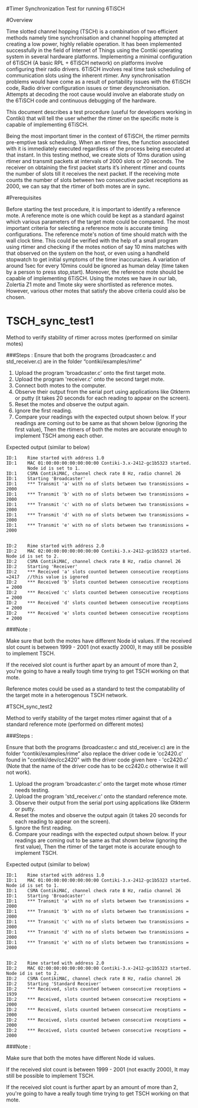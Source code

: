 
#Timer Synchronization Test for running 6TiSCH

#Overview

Time slotted channel hopping (TSCH) is a combination of two efficient methods
namely time synchronisation and channel hopping attempted at creating a low
power, highly reliable operation. It has been implemented successfully in the
field of Internet of Things using the Contiki operating system in several
hardware platforms. Implementing a minimal configuration of 6TiSCH (A basic RPL +
6TiSCH network) on platforms involve configuring their radio drivers.  6TiSCH
involves real time task scheduling of communication slots using the inherent
rtimer. Any synchronisation problems would have come as a result of portability
issues with the 6TiSCH code, Radio driver configuration issues or timer
desynchronisation. Attempts at decoding the root cause would involve an
elaborate study on the 6TiSCH code and continuous debugging of the hardware. 

This document describes a test procedure (useful for developers working in
Contiki) that will tell the user whether the rtimer on the specific mote is
capable of implementing 6TiSCH.

Being the most important timer in the context of 6TiSCH, the rtimer permits
pre-emptive task scheduling. When an rtimer fires, the function associated with
it is immediately executed regardless of the process being executed at that
instant. In this testing method, we create slots of 10ms duration using rtimer and
transmit packets at intervals of 2000 slots or 20 seconds. The receiver on
obtaining the first packet starts it’s inherent rtimer and counts the number of
slots till it receives the next packet. If the receiving mote counts the number
of slots between two consecutive packet receptions as 2000, we can say that the
rtimer of both motes are in sync.


#Prerequisites

Before starting the test procedure, it is important to identify a reference
mote. A reference mote is one which could be kept as a standard against which
various parameters of the target mote could be compared. The most important
criteria for selecting a reference mote is accurate timing configurations. The
reference mote's notion of time should match with the wall clock time. This
could be verified with the help of a small program using rtimer and checking if
the motes notion of say 10 mins matches with that observed on the system on the
host, or even using a handheld stopwatch to get initial symptoms of the timer
inaccuracies. A variation of around 1sec for every 10mins could be ignored as
human delay (time taken by a person to press stop,start).  Moreover, the
reference mote should be capable of implementing 6TiSCH. Using the motes we have
in our lab, Zolertia Z1 mote and Tmote sky were shortlisted as reference motes.
However, various other motes that satisfy the above criteria could also be
chosen. 


# TSCH_sync_test1


Method to verify stability of rtimer across motes (performed on similar motes)

###Steps : 
Ensure that both the programs (broadcaster.c and std_receiver.c) are in the
folder “contiki/examples/rime”

1. Upload the program 'broadcaster.c' onto the first target mote.
2. Upload the program 'receiver.c' onto the second target mote.
3. Connect both motes to the computer. 
4. Observe their output from the serial port using applications like Gtkterm 
   or putty (it takes 20 seconds for each reading to appear on the screen).
5. Reset the motes and observe the output again.
6. Ignore the first reading.
7. Compare your readings with the expected output shown below. 
   If your readings are coming out to be same as that shown below 
   (ignoring the first value), Then the rtimers of both the motes are 
    accurate enough to implement TSCH among each other. 


Expected output  (similar to below)

```
ID:1	Rime started with address 1.0
ID:1	MAC 01:00:00:00:00:00:00:00 Contiki-3.x-2412-gc1b5323 started. 
        Node id is set to 1.
ID:1	CSMA ContikiMAC, channel check rate 8 Hz, radio channel 26
ID:1	Starting 'Broadcaster'
ID:1	*** Transmit 'a' with no of slots between two transmissions = 2000 
ID:1	*** Transmit 'b' with no of slots between two transmissions = 2000 	
ID:1	*** Transmit 'c' with no of slots between two transmissions = 2000 	
ID:1	*** Transmit 'd' with no of slots between two transmissions = 2000 	
ID:1	*** Transmit 'e' with no of slots between two transmissions = 2000 	


ID:2	Rime started with address 2.0
ID:2	MAC 02:00:00:00:00:00:00:00 Contiki-3.x-2412-gc1b5323 started. Node id is set to 2.
ID:2	CSMA ContikiMAC, channel check rate 8 Hz, radio channel 26
ID:2	Starting 'Receiver'
ID:2	*** Received 'a' slots counted between consecutive receptions =2417	  //this value is ignored
ID:2	*** Received 'b' slots counted between consecutive receptions = 2000
ID:2	*** Received 'c' slots counted between consecutive receptions = 2000
ID:2	*** Received 'd' slots counted between consecutive receptions = 2000
ID:2	*** Received 'e' slots counted between consecutive receptions = 2000
```

###Note :

Make sure that both the motes have different Node id values. 
If the received slot count is between 1999 - 2001 (not exactly 2000), It may
still be possible to implement TSCH.  

If the received slot count is further apart by an amount of more than 2, you're going to have a really tough time trying to get TSCH working on that mote.  

Reference motes could be used as a standard to test the compatability of the
target mote in a heterogenous TSCH network.


#TSCH_sync_test2

Method to verify stability of the target motes rtimer against that of a standard reference mote (performed on different motes)



###Steps : 

Ensure that both the programs (broadcaster.c and std_receiver.c) are in the
folder “contiki/examples/rime” also replace the driver code ie 'cc2420.c' found
in "contiki/dev/cc2420" with the driver code given here - 'cc2420.c' (Note that
the name of the driver code has to be cc2420.c otherwise it will not work).

1. Upload the program 'broadcaster.c' onto the target mote whose rtimer needs 
   testing.
2. Upload the program 'std_receiver.c' onto the standard reference mote.
4. Observe their output from the serial port using applications like Gtkterm 
   or putty.
5. Reset the motes and observe the output again (it takes 20 seconds
   for each reading to appear on the screen).
6. Ignore the first reading.
7. Compare your readings with the expected output shown below. If your 
   readings are coming out to be same as that shown below (ignoring the first 
   value), Then the rtimer of the target mote is accurate enough to implement 
   TSCH. 





Expected output  (similar to below)
```
ID:1	Rime started with address 1.0
ID:1	MAC 01:00:00:00:00:00:00:00 Contiki-3.x-2412-gc1b5323 started. Node id is set to 1.
ID:1	CSMA ContikiMAC, channel check rate 8 Hz, radio channel 26
ID:1	Starting 'Broadcaster'
ID:1	*** Transmit 'a' with no of slots between two transmissions = 2000 
ID:1	*** Transmit 'b' with no of slots between two transmissions = 2000 
ID:1	*** Transmit 'c' with no of slots between two transmissions = 2000 	
ID:1	*** Transmit 'd' with no of slots between two transmissions = 2000 
ID:1	*** Transmit 'e' with no of slots between two transmissions = 2000 


ID:2	Rime started with address 2.0
ID:2	MAC 02:00:00:00:00:00:00:00 Contiki-3.x-2412-gc1b5323 started. Node id is set to 2.
ID:2	CSMA ContikiMAC, channel check rate 8 Hz, radio channel 26
ID:2	Starting 'Standard Receiver'
ID:2	*** Received, slots counted between consecutive receptions = 1939
ID:2	*** Received, slots counted between consecutive receptions = 2000
ID:2	*** Received, slots counted between consecutive receptions = 2000
ID:2	*** Received, slots counted between consecutive receptions = 2000
ID:2	*** Received, slots counted between consecutive receptions = 2000
```
###Note :

Make sure that both the motes have different Node id values. 

If the received slot count is between 1999 - 2001 (not exactly 2000), It may
still be possible to implement TSCH.

If the received slot count is further apart by an amount of more than 2, you're
going to have a really tough time trying to get TSCH working on that mote. 
